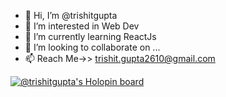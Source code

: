 - 👋 Hi, I’m @trishitgupta
- 👀 I’m interested in Web Dev
- 🌱 I’m currently learning ReactJs
- 💞️ I’m looking to collaborate on ...
- 📫 Reach Me->> trishit.gupta2610@gmail.com

[![@trishitgupta's Holopin board](https://holopin.me/trishitgupta)](https://holopin.io/@trishitgupta)


<!---
trishitgupta/trishitgupta is a ✨ special ✨ repository because its `README.md` (this file) appears on your GitHub profile.
You can click the Preview link to take a look at your changes.
--->
